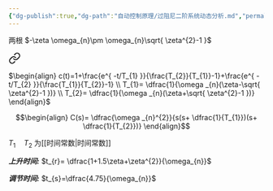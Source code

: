 ```yaml
---
{"dg-publish":true,"dg-path":"自动控制原理/过阻尼二阶系统动态分析.md","permalink":"/自动控制原理/过阻尼二阶系统动态分析/","dgPassFrontmatter":true,"noteIcon":"","created":"2024-04-16T13:01:27.479+08:00","updated":"2024-06-24T13:22:13.678+08:00"}
---
```



两根    $-\zeta \omega_{n}\pm \omega_{n}\sqrt{ \zeta^{2}-1 }$


<div class="transclusion internal-embed is-loaded"><a class="markdown-embed-link" href="//#acdcf9" aria-label="Open link"><svg xmlns="http://www.w3.org/2000/svg" width="24" height="24" viewBox="0 0 24 24" fill="none" stroke="currentColor" stroke-width="2" stroke-linecap="round" stroke-linejoin="round" class="svg-icon lucide-link"><path d="M10 13a5 5 0 0 0 7.54.54l3-3a5 5 0 0 0-7.07-7.07l-1.72 1.71"></path><path d="M14 11a5 5 0 0 0-7.54-.54l-3 3a5 5 0 0 0 7.07 7.07l1.71-1.71"></path></svg></a><div class="markdown-embed">



$\begin{align}
c(t)=1+\frac{e^{ -t/T_{1} }}{\frac{T_{2}}{T_{1}}-1}+\frac{e^{ -t/T_{2} }}{\frac{T_{1}}{T_{2}}-1} \\
T_{1}= \dfrac{1}{\omega _{n}(\zeta-\sqrt{ \zeta^{2}-1 })} \\
T_{2}= \dfrac{1}{\omega _{n}(\zeta+\sqrt{ \zeta^{2}-1 })}
\end{align}$

</div></div>


$$\begin{align}
C(s)= \dfrac{\omega _{n}^{2}}{s(s+ \dfrac{1}{T_{1}})(s+ \dfrac{1}{T_{2}})}
\end{align}$$

$T_{1}\quad T_{2}$ 为[[时间常数\|时间常数]]


***上升时间:***
$t_{r}= \dfrac{1+1.5\zeta+\zeta^{2}}{\omega_{n}}$

***调节时间:***
$t_{s}=\dfrac{4.75}{\omega_{n}}$


